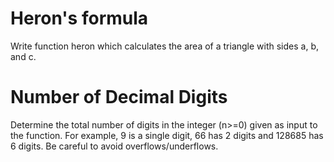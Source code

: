 # Heron's formula
Write function heron which calculates the area of a triangle with sides a, b, and c.

# Number of Decimal Digits
Determine the total number of digits in the integer (n>=0) given as input to the function. For example, 9 is a single digit, 66 has 2 digits and 128685 has 6 digits. Be careful to avoid overflows/underflows.